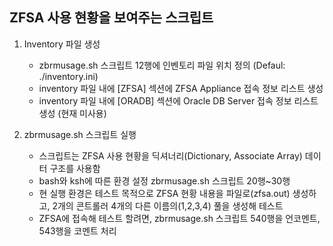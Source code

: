 ## ZFSA 사용 현황을 보여주는 스크립트

1. Inventory 파일 생성
   - zbrmusage.sh 스크립트 12행에 인벤토리 파일 위치 정의 (Defaul: ./inventory.ini)
   - inventory 파일 내에 [ZFSA] 섹션에 ZFSA Appliance 접속 정보 리스트 생성
   - inventory 파일 내에 [ORADB] 섹션에 Oracle DB Server 접속 정보 리스트 생성 (현재 미사용)
  
2. zbrmusage.sh 스크립트 실행
   - 스크립트는 ZFSA 사용 현황을 딕셔너리(Dictionary, Associate Array) 데이터 구조를 사용함
   - bash와 ksh에 따른 환경 설정 zbrmusage.sh 스크립트 20행~30행
   - 현 실행 환경은 테스트 목적으로 ZFSA 현황 내용을 파일로(zfsa.out) 생성하고, 2개의 콘트롤러 4개의 다른 이름의(1,2,3,4) 풀을 생성해 테스트
   - ZFSA에 접속해 테스트 할려면, zbrmusage.sh 스크립트 540행을 언코멘트, 543행을 코멘트 처리

